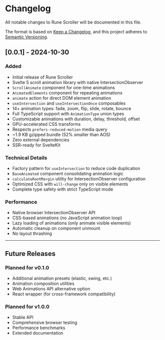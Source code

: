 # Changelog

All notable changes to Rune Scroller will be documented in this file.

The format is based on [Keep a Changelog](https://keepachangelog.com/en/1.0.0/),
and this project adheres to [Semantic Versioning](https://semver.org/spec/v2.0.0.html).

## [0.0.1] - 2024-10-30

### Added

- Initial release of Rune Scroller
- Svelte 5 scroll animation library with native IntersectionObserver
- `ScrollAnimate` component for one-time animations
- `AnimatedElements` component for repeating animations
- `animate` action for direct DOM element animation
- `useIntersection` and `useIntersectionOnce` composables
- 14+ animation types: fade, zoom, flip, slide, rotate, bounce
- Full TypeScript support with `AnimationType` union types
- Customizable animations with duration, delay, threshold, offset
- GPU-accelerated CSS transforms
- Respects `prefers-reduced-motion` media query
- ~1.9 KB gzipped bundle (52% smaller than AOS)
- Zero external dependencies
- SSR-ready for SvelteKit

### Technical Details

- Factory pattern for `useIntersection` to reduce code duplication
- `BaseAnimated` component consolidating animation logic
- `calculateRootMargin` utility for IntersectionObserver configuration
- Optimized CSS with `will-change` only on visible elements
- Complete type safety with strict TypeScript mode

### Performance

- Native browser IntersectionObserver API
- CSS-based animations (no JavaScript animation loop)
- Lazy loading of animations (only animate visible elements)
- Automatic cleanup on component unmount
- No layout thrashing

---

## Future Releases

### Planned for v0.1.0

- Additional animation presets (elastic, swing, etc.)
- Animation composition utilities
- Web Animations API alternative option
- React wrapper (for cross-framework compatibility)

### Planned for v1.0.0

- Stable API
- Comprehensive browser testing
- Performance benchmarks
- Extended documentation
